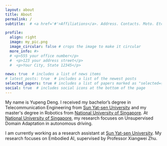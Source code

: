```yaml
---
layout: about
title: About
permalink: /
subtitle:  # <a href='#'>Affiliations</a>. Address. Contacts. Moto. Etc.

profile:
  align: right
  image: my_pic.png
  image_circular: false # crops the image to make it circular
  more_info: #>
  # <p>555 your office number</p>
  #  <p>123 your address street</p>
  #  <p>Your City, State 12345</p>

news: true  # includes a list of news items
# latest_posts: true  # includes a list of the newest posts
selected_papers: true # includes a list of papers marked as "selected={true}"
social: true  # includes social icons at the bottom of the page
---
```


My name is Yupeng Deng. I received my bachelor’s degree in Telecommunication Engineering from [Sun Yat-sen University](https://www.sysu.edu.cn/sysuen/) and my master's degree in Robotics from [National University of Singapore](https://www.nus.edu.sg/). At [National University of Singapore](https://www.nus.edu.sg/), my research focuses on Unsupervised Domain Adaptation in autonomous driving.

I am currently working as a research assistant at [Sun Yat-sen University](https://www.sysu.edu.cn/sysuen/). My research focuses on Embodied AI, supervised by Professor Xiangwei Zhu.

